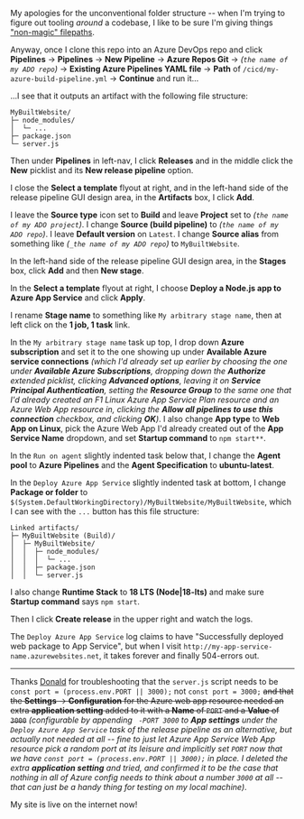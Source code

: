 My apologies for the unconventional folder structure -- when I'm trying to figure out tooling _around_ a codebase, I like to be sure I'm giving things ["non-magic" filepaths](https://katiekodes.com/break-rebuild-jamstack/).

Anyway, once I clone this repo into an Azure DevOps repo and click **Pipelines** -> **Pipelines** -> **New Pipeline** -> **Azure Repos Git** -> _(`the name of my ADO repo`)_ -> **Existing Azure Pipelines YAML file** -> **Path** of `/cicd/my-azure-build-pipeline.yml` -> **Continue** and run it...

...I see that it outputs an artifact with the following file structure:

```
MyBuiltWebsite/
├─ node_modules/
│  └─ ...
├─ package.json
└─ server.js
```

Then under **Pipelines** in left-nav, I click **Releases** and in the middle click the **New** picklist and its **New release pipeline** option.

I close the **Select a template** flyout at right, and in the left-hand side of the release pipeline GUI design area, in the **Artifacts** box, I click **Add**.

I leave the **Source type** icon set to **Build** and leave **Project** set to _(`the name of my ADO project`)_.  I change **Source (build pipeline)** to _(`the name of my ADO repo`)_.  I leave **Default version** on `Latest`.  I change **Source alias** from something like _(`_the name of my ADO repo`)_ to `MyBuiltWebsite`.

In the left-hand side of the release pipeline GUI design area, in the **Stages** box, click **Add** and then **New stage**.

In the **Select a template** flyout at right, I choose **Deploy a Node.js app to Azure App Service** and click **Apply**.

I rename **Stage name** to something like `My arbitrary stage name`, then at left click on the **1 job, 1 task** link.

In the `My arbitrary stage name` task up top, I drop down **Azure subscription** and set it to the one showing up under **Available Azure service connections** _(which I'd already set up earlier by choosing the one under **Available Azure Subscriptions**, dropping down the **Authorize** extended picklist, clicking **Advanced options**, leaving it on **Service Principal Authentication**, setting the **Resource Group** to the same one that I'd already created an F1 Linux Azure App Service Plan resource and an Azure Web App resource in, clicking the **Allow all pipelines to use this connection** checkbox, and clicking **OK**)_.  I also change **App type** to **Web App on Linux**, pick the Azure Web App I'd already created out of the **App Service Name** dropdown, and set **Startup command** to `npm start**`.

In the `Run on agent` slightly indented task below that, I change the **Agent pool** to **Azure Pipelines** and the **Agent Specification** to **ubuntu-latest**.

In the `Deploy Azure App Service` slightly indented task at bottom, I change **Package or folder** to `$(System.DefaultWorkingDirectory)/MyBuiltWebsite/MyBuiltWebsite`, which I can see with the `...` button has this file structure:

```
Linked artifacts/
├─ MyBuiltWebsite (Build)/
│  ├─ MyBuiltWebsite/
│  │  ├─ node_modules/
│  │  │  └─ ...
│  │  ├─ package.json
│  │  └─ server.js
```

I also change **Runtime Stack** to **18 LTS (Node|18-lts)** and make sure **Startup command** says `npm start`.

Then I click **Create release** in the upper right and watch the logs.

The `Deploy Azure App Service` log claims to have "Successfully deployed web package to App Service", but when I visit `http://my-app-service-name.azurewebsites.net`, it takes forever and finally 504-errors out.

---

Thanks [Donald](https://www.linkedin.com/in/donald-c-20842944/) for troubleshooting that the `server.js` script needs to be `const port = (process.env.PORT || 3000);` not `const port = 3000;` ~~and that the **Settings** -> **Configuration** for the Azure web app resource needed an extra **application setting** added to it with a **Name** of `PORT` and a **Value** of `3000`~~ _(configurable by appending ` -PORT 3000` to **App settings** under the `Deploy Azure App Service` task of the release pipeline as an alternative, but actually not needed at all -- fine to just let Azure App Service Web App resource pick a random port at its leisure and implicitly set `PORT` now that we have `const port = (process.env.PORT || 3000);` in place.  I deleted the extra **application setting** and tried, and confirmed it to be the case that nothing in all of Azure config needs to think about a number `3000` at all -- that can just be a handy thing for testing on my local machine)_.

My site is live on the internet now!